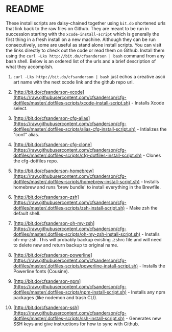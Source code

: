 # README

These install scripts are daisy-chained together using `bit.do` shortened urls that link back to the raw files on Github. They are meant to be run in succession starting with the `xcode-install-script` which is generally the first thing in a fresh install on a new machine. Although they can be run consecutively, some are useful as stand alone install scripts. You can visit the links directly to check out the code or read them on Github. Install them using the `curl -Lks http://bit.do/cfsanderson | bash` command from any bash shell. Below is an ordered list of the urls and a brief description of what they accomplish.

1. `curl -Lks http://bit.do/cfsanderson | bash` just echos a creative ascii art name with the next xcode link and the github repo url.

2. [http://bit.do/cfsanderson-xcode](https://raw.githubusercontent.com/cfsanderson/cfg-dotfiles/master/.dotfiles-scripts/xcode-install-script.sh) - Installs Xcode select.

3. [http://bit.do/cfsanderson-cfg-alias](https://raw.githubusercontent.com/cfsanderson/cfg-dotfiles/master/.dotfiles-scripts/alias-cfg-install-script.sh) - Intializes the "conf" alias.

4. [http://bit.do/cfsanderson-cfg-clone](https://raw.githubusercontent.com/cfsanderson/cfg-dotfiles/master/.dotfiles-scripts/cfg-dotfiles-install-script.sh) - Clones the cfg-dotfiles repo.

5. [http://bit.do/cfsanderson-homebrew](https://raw.githubusercontent.com/cfsanderson/cfg-dotfiles/master/.dotfiles-scripts/homebrew-install-script.sh) - Installs homebrew and runs 'brew bundle' to install everything in the Brewfile.

6. [http://bit.do/cfsanderson-zsh](https://raw.githubusercontent.com/cfsanderson/cfg-dotfiles/master/.dotfiles-scripts/zsh-install-script.sh) - Make zsh the default shell.

7. [http://bit.do/cfsanderson-oh-my-zsh](https://raw.githubusercontent.com/cfsanderson/cfg-dotfiles/master/.dotfiles-scripts/oh-my-zsh-install-script.sh) - Installs oh-my-zsh. This will probably backup existing .zshrc file and will need to delete new and return backup to original name.

8. [http://bit.do/cfsanderson-powerline](https://raw.githubusercontent.com/cfsanderson/cfg-dotfiles/master/.dotfiles-scripts/powerline-install-script.sh) - Installs the Powerline fonts (Cousine).

9. [http://bit.do/cfsanderson-npm](https://raw.githubusercontent.com/cfsanderson/cfg-dotfiles/master/.dotfiles-scripts/npm-install-script.sh) - Installs any npm packages (like nodemon and trash CLI).

10. [http://bit.do/cfsanderson-ssh](https://raw.githubusercontent.com/cfsanderson/cfg-dotfiles/master/.dotfiles-scripts/ssh-install-script.sh) - Generates new SSH keys and give instructions for how to sync with Github.
